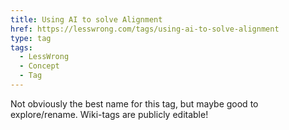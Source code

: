 ```yaml
---
title: Using AI to solve Alignment
href: https://lesswrong.com/tags/using-ai-to-solve-alignment
type: tag
tags:
  - LessWrong
  - Concept
  - Tag
---
```


Not obviously the best name for this tag, but maybe good to explore/rename. Wiki-tags are publicly editable!